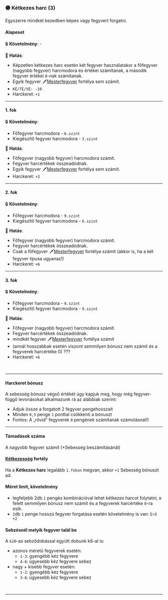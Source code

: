 ### 🟣 Kétkezes harc (3)

Egyszerre mindkét kezedben képes vagy fegyvert forgatni.

#### Alapeset

🔒 **Követelmény**: -

🌟 **Hatás**:
- Képzetlen kétkezes harc esetén két fegyver használatakor a főfegyver (nagyobb fegyver) harcmodora és értékei számítanak, a második fegyver értékei `0`-nak számítanak.
- Egyik fegyver 🗡️[Mesterfegyver](mesterfegyver.md) fortélya sem számít.
- `KÉ/TÉ/VÉ: -10`
- Harckeret: `+1`

---
#### 1. fok

🔒 **Követelmény**:
- Főfegyver harcmodora - `6.szint`
- Kiegészítő fegyver harcmodora - `3.szint`

🌟 **Hatás**:
  - Főfegyver (nagyobb fegyver) harcmodora számít.
  - Fegyver harcértékek összeadódnak.
  - Egyik fegyver 🗡️[Mesterfegyver](mesterfegyver.md) fortélya sem számít.
  - Harckeret: `+3`

---
#### 2. fok

🔒 **Követelmény**:
- Főfegyver harcmodora - `9.szint`
- Kiegészítő fegyver harcmodora - `6.szint`

🌟 **Hatás**:
- Főfegyver (nagyobb fegyver) harcmodora számít.
- Fegyver harcértékek összeadódnak.
- Csak a főfegyver 🗡️[Mesterfegyver](app://obsidian.md/mesterfegyver.md) fortélya számít (akkor is, ha a két fegyver típusa ugyanaz!)
- Harckeret: `+6`

---
#### 3. fok

🔒 **Követelmény**:
- Főfegyver harcmodora - `9.szint`
- Kiegészítő fegyver harcmodora - `9.szint`

🌟 **Hatás**:
  - Főfegyver (nagyobb fegyver) harcmodora számít.
  - Fegyver harcértékek összeadódnak.
  - mindkét fegyver 🗡️[Mesterfegyver](app://obsidian.md/mesterfegyver.md) fortélya számít
  - (annál hosszabbak esetén viszont semmilyen bónusz nem számít és a fegyverek harcértéke 0)   ???
  - Harckeret: `+6`

<br />

---
####  Harckeret bónusz

A sebesség bónusz végső értékét úgy kapjuk meg, hogy még fegyver-függő levonásokat alkalmazunk rá az alábbiak szerint:

- Adjuk össze a forgatott 2 fegyver pengehosszait
-  Minden `0,5` penge `1` ponttal csökkenti a bónuszt
-  Fontos: A „rövid” fegyverek `0` pengének számítanak számolásnál!)

---
#### Támadások száma

 A nagyobb fegyver számít (+Sebesség beszámításánál)

#### [Kétkezesség](../fortelyok.harci/ketkezesseg.md) fortély

Ha a **Kétkezes harc** legalább `1.fokon` megvan, akkor `+1` Sebesség bónuszt ad.

#### Méret limit, követelmény

- legfeljebb 2db `1` pengés kombinációval lehet kétkezes harcot folytatni, e felett semmilyen bónusz nem számít és a fegyverek harcértéke `0`-ra esik.
- `2`db `1` penge hosszú fegyver forgatása esetén követelmény is van: `Erő +2`

#### Sebzésnél melyik fegyver talál be

A `k20`-as sebződobással együtt dobunk k6-al is:
- azonos méretű fegyverek esetén:
  - `1-3`: gyengébb kéz fegyvere 
  -  `4-6`: ügyesebb kéz fegyvere sebez
- nagy + kisebb fegyver esetén:
  - `1-2`: gyengébb kéz fegyvere
  - `3-6`: ügyesebb kéz fegyvere sebez

<br />

---
